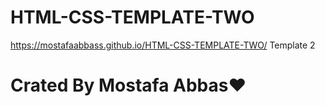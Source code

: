 # HTML-CSS-TEMPLATE-TWO
https://mostafaabbass.github.io/HTML-CSS-TEMPLATE-TWO/
Template 2
# Crated By Mostafa Abbas❤
